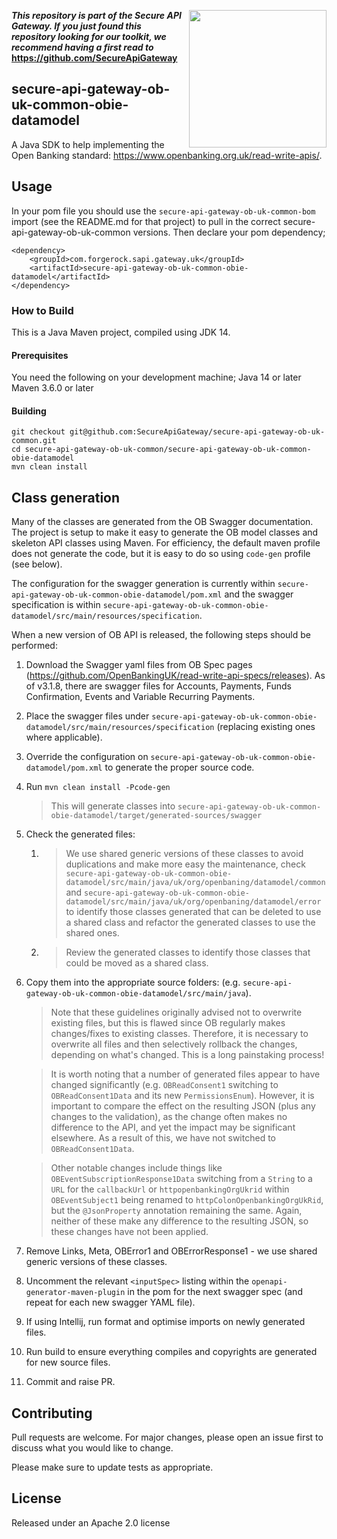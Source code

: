 [<img src="https://raw.githubusercontent.com/ForgeRock/forgerock-logo-dev/master/Logo-fr-dev.png" align="right" width="220px"/>](https://developer.forgerock.com/)

**_This repository is part of the Secure API Gateway. If you just found this repository looking for our
toolkit, we recommend having a first read to_ https://github.com/SecureApiGateway**

## secure-api-gateway-ob-uk-common-obie-datamodel

A Java SDK to help implementing the Open Banking standard: https://www.openbanking.org.uk/read-write-apis/.

## Usage

In your pom file you should use the `secure-api-gateway-ob-uk-common-bom` import (see the README.md for that project) to pull in the correct secure-api-gateway-ob-uk-common versions. Then declare your pom dependency;

```
<dependency>
    <groupId>com.forgerock.sapi.gateway.uk</groupId>
    <artifactId>secure-api-gateway-ob-uk-common-obie-datamodel</artifactId>
</dependency>

```

### How to Build

This is a Java Maven project, compiled using JDK 14. 

#### Prerequisites

You need the following on your development machine;
Java 14 or later
Maven 3.6.0 or later

#### Building

```
git checkout git@github.com:SecureApiGateway/secure-api-gateway-ob-uk-common.git
cd secure-api-gateway-ob-uk-common/secure-api-gateway-ob-uk-common-obie-datamodel
mvn clean install
```

## Class generation
Many of the classes are generated from the OB Swagger documentation. The project is setup to make it easy to generate
the  OB model classes and skeleton API classes using Maven. For efficiency, the default maven profile does not generate
the code, but it is easy to do so using `code-gen` profile (see below).

The configuration for the swagger generation is currently within `secure-api-gateway-ob-uk-common-obie-datamodel/pom.xml` 
and the swagger specification is within `secure-api-gateway-ob-uk-common-obie-datamodel/src/main/resources/specification`.

When a new version of OB API is released, the following steps should be performed:
 1. Download the Swagger yaml files from OB Spec pages (https://github.com/OpenBankingUK/read-write-api-specs/releases).
    As of v3.1.8, there are swagger files for Accounts, Payments, Funds Confirmation, Events and Variable Recurring Payments.
 2. Place the swagger files under `secure-api-gateway-ob-uk-common-obie-datamodel/src/main/resources/specification` (replacing existing ones where applicable).
 3. Override the configuration on `secure-api-gateway-ob-uk-common-obie-datamodel/pom.xml` to generate the proper source code.
 4. Run ```mvn clean install -Pcode-gen```
    > This will generate classes into `secure-api-gateway-ob-uk-common-obie-datamodel/target/generated-sources/swagger`
 5. Check the generated files:
    1. > We use shared generic versions of these classes to avoid duplications and make more easy the maintenance, 
    check `secure-api-gateway-ob-uk-common-obie-datamodel/src/main/java/uk/org/openbaning/datamodel/common` and
       `secure-api-gateway-ob-uk-common-obie-datamodel/src/main/java/uk/org/openbaning/datamodel/error`
    to identify those classes generated that can be deleted to use a shared class and refactor the generated classes to use the shared ones.
    2. > Review the generated classes to identify those classes that could be moved as a shared class.
 6. Copy them into the appropriate source folders: (e.g. `secure-api-gateway-ob-uk-common-obie-datamodel/src/main/java`).

    > Note that these guidelines originally advised not to overwrite existing files, but this is flawed since OB regularly
    makes changes/fixes to existing classes. Therefore, it is necessary to overwrite all files and then selectively rollback
    the changes, depending on what's changed. This is a long painstaking process!

    > It is worth noting that a number of generated files appear to have changed significantly (e.g. `OBReadConsent1`
    switching to `OBReadConsent1Data` and its new `PermissionsEnum`). However, it is important to compare the effect on
    the resulting JSON (plus any changes to the validation), as the change often makes no difference to the API, and yet
    the impact may be significant elsewhere. As a result of this, we have  not switched
    to `OBReadConsent1Data`.
    
    > Other notable changes include things like `OBEventSubscriptionResponse1Data` switching from a `String` to a `URL`
    for the `callbackUrl` or `httpopenbankingOrgUkrid` within `OBEventSubject1` being renamed to
    `httpColonOpenbankingOrgUkRid`, but the `@JsonProperty` annotation remaining the same. Again, neither of these make
    any difference to the resulting JSON, so these changes have not been applied.

 7. Remove Links, Meta, OBError1 and OBErrorResponse1 - we use shared generic versions of these classes.
 8. Uncomment the relevant `<inputSpec>` listing within the `openapi-generator-maven-plugin` in the pom for the next
 swagger spec (and repeat for each new swagger YAML file).
 9. If using Intellij, run format and optimise imports on newly generated files.
 10. Run build to ensure everything compiles and copyrights are generated for new source files.
 11. Commit and raise PR.

## Contributing

Pull requests are welcome. For major changes, please open an issue first to discuss what you would like to change.

Please make sure to update tests as appropriate.

## License 

Released under an Apache 2.0 license
